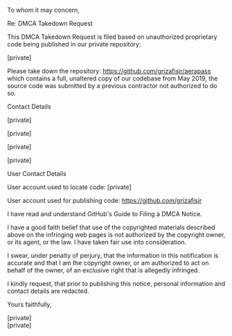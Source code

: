 To whom it may concern,

Re: DMCA Takedown Request

This DMCA Takedown Request is filed based on unauthorized proprietary code being published in our private repository:

[private]

Please take down the repository: https://github.com/grizafisjr/aerapass which contains a full, unaltered copy of our codebase from May 2019, the source code was submitted by a previous contractor not authorized to do so.

Contact Details

[private]

[private]

[private]

[private]

User Contact Details

User account used to locate code: [private]

User account used for publishing code: https://github.com/grizafisjr

I have read and understand GitHub's Guide to Filing a DMCA Notice.

I have a good faith belief that use of the copyrighted materials described above on the infringing web pages is not authorized by the copyright owner, or its agent, or the law. I have taken fair use into consideration.

I swear, under penalty of perjury, that the information in this notification is accurate and that I am the copyright owner, or am authorized to act on behalf of the owner, of an exclusive right that is allegedly infringed.

I kindly request, that prior to publishing this notice, personal information and contact details are redacted.

Yours faithfully,

[private]  
[private]
